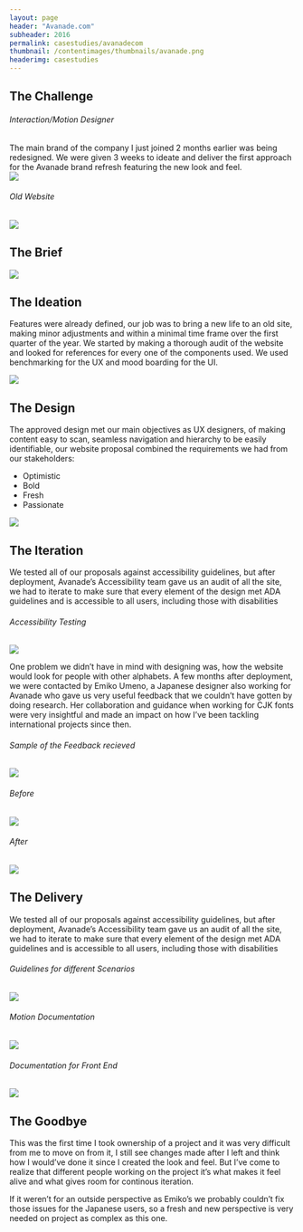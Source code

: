 ```yaml
---
layout: page
header: "Avanade.com"
subheader: 2016
permalink: casestudies/avanadecom
thumbnail: /contentimages/thumbnails/avanade.png
headerimg: casestudies
---
```



## The Challenge
###### Interaction/Motion Designer
<p></p>
The main brand of the company I just joined 2 months earlier was being redesigned. We were given 3 weeks to ideate and deliver the first approach for the Avanade brand refresh featuring the new look and feel.


<div class="wrapper">
<div>
<img class="img" src="/contentimages/casestudies/avanadeoldlogo.png">
</div>

<div>
<h6> Old Website </h6>
<img class="img" src="/contentimages/casestudies/avanade1.png">
</div>
</div>

## The Brief

<img class="img" src="/contentimages/casestudies/avanadebrief.png">

## The Ideation

Features were already defined, our job was to bring a new life to an old site, making minor adjustments and within a minimal time frame over the first quarter of the year. We started by making a thorough audit of the website and looked for references for every one of the components used. We used benchmarking for the UX and mood boarding for the UI. 

<img class="img" src="/contentimages/casestudies/avanade2.png">

## The Design

The approved design met our main objectives as UX designers, of making content easy to scan, seamless navigation and hierarchy to be easily identifiable, our website proposal combined the requirements we had from our stakeholders:

- Optimistic 
- Bold 
- Fresh
- Passionate 

<img class="img" src="/contentimages/casestudies/avanade3.png">


## The Iteration

We tested all of our proposals against accessibility guidelines, but after deployment, Avanade’s Accessibility team gave us an audit of all the site, we had to iterate to make sure that every element of the design met ADA guidelines and is accessible to all users, including those with disabilities

<div>
<h6> Accessibility Testing </h6>
<img class="img" src="/contentimages/casestudies/avanade4.png">
</div>

One problem we didn’t have in mind with designing was, how the website would look for people with other alphabets. A few months after deployment, we were contacted by Emiko Umeno, a Japanese designer also working for Avanade who gave us very useful feedback that we couldn’t have gotten by doing research. Her collaboration and guidance when working for CJK fonts were very insightful and made an impact on how I’ve been tackling international projects since then.

<div>
<h6> Sample of the Feedback recieved </h6>
<img class="img" src="/contentimages/casestudies/avanade5.png">
</div>

<div class="wrapper2">
<div>
<h6> Before </h6>
<img class="img" src="/contentimages/casestudies/avanade6.png">
</div>

<div>
<h6> After </h6>
<img class="img" src="/contentimages/casestudies/avanade7.png">
</div>
</div>

## The Delivery

We tested all of our proposals against accessibility guidelines, but after deployment, Avanade’s Accessibility team gave us an audit of all the site, we had to iterate to make sure that every element of the design met ADA guidelines and is accessible to all users, including those with disabilities


<div class="wrapper3">
    <div>
        <h6> Guidelines for different Scenarios </h6>
    <img class="" src="/contentimages/casestudies/avanade8.png">
</div>

<div>
    <h6> Motion Documentation</h6>
        <img class="img" src="/contentimages/casestudies/avanade9.png">
    <h6> Documentation for Front End</h6>
        <img class="img" src="/contentimages/casestudies/avanade10.png">
    </div>
</div>

## The Goodbye

This was the first time I took ownership of a project and it was very difficult from me to move on from it, I still see changes made after I left and think how I would’ve done it since I created the look and feel. But I’ve come to realize that different people working on the project it’s what makes it feel alive and what gives room for continous iteration. 

If it weren’t for an outside perspective as Emiko’s we probably couldn’t fix those issues for the Japanese users, so a fresh and new perspective is very needed on project as complex as this one.

<p></p>

<p></p>